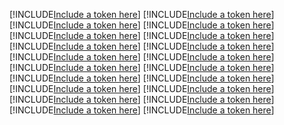 [!INCLUDE[Include a token here](refs1539780879998/r1.md)]
[!INCLUDE[Include a token here](refs1539780879998/r2.md)]
[!INCLUDE[Include a token here](refs1539780879998/r3.md)]
[!INCLUDE[Include a token here](refs1539780879998/r4.md)]
[!INCLUDE[Include a token here](refs1539780879998/r5.md)]
[!INCLUDE[Include a token here](refs1539780879998/r6.md)]
[!INCLUDE[Include a token here](refs1539780879998/r7.md)]
[!INCLUDE[Include a token here](refs1539780879998/r8.md)]
[!INCLUDE[Include a token here](refs1539780879998/r9.md)]
[!INCLUDE[Include a token here](refs1539780879998/r10.md)]
[!INCLUDE[Include a token here](refs1539780879998/r11.md)]
[!INCLUDE[Include a token here](refs1539780879998/r12.md)]
[!INCLUDE[Include a token here](refs1539780879998/r13.md)]
[!INCLUDE[Include a token here](refs1539780879998/r14.md)]
[!INCLUDE[Include a token here](refs1539780879998/r15.md)]
[!INCLUDE[Include a token here](refs1539780879998/r16.md)]
[!INCLUDE[Include a token here](refs1539780879998/r17.md)]
[!INCLUDE[Include a token here](refs1539780879998/r18.md)]
[!INCLUDE[Include a token here](refs1539780879998/r19.md)]
[!INCLUDE[Include a token here](refs1539780879998/r20.md)]